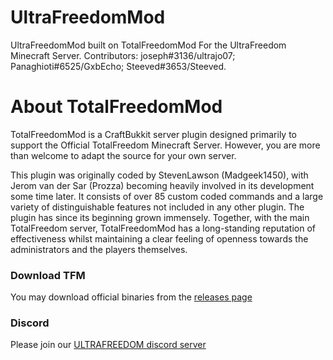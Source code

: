 # UltraFreedomMod
UltraFreedomMod built on TotalFreedomMod For the UltraFreedom Minecraft Server. Contributors: joseph#3136/ultrajo07; Panaghioti#6525/GxbEcho; Steeved#3653/Steeved.
# About TotalFreedomMod
TotalFreedomMod is a CraftBukkit server plugin designed primarily to support the Official TotalFreedom Minecraft Server. However, you are more than welcome to adapt the source for your own server.

This plugin was originally coded by StevenLawson (Madgeek1450), with Jerom van der Sar (Prozza) becoming heavily involved in its development some time later. It consists of over 85 custom coded commands and a large variety of distinguishable features not included in any other plugin. The plugin has since its beginning grown immensely. Together, with the main TotalFreedom server, TotalFreedomMod has a long-standing reputation of effectiveness whilst maintaining a clear feeling of openness towards the administrators and the players themselves.

### Download TFM
You may download official binaries from the [releases page](https://github.com/TotalFreedom/TotalFreedomMod/releases)

### Discord
Please join our [ULTRAFREEDOM discord server](https://discord.gg/n6CTNWP)
